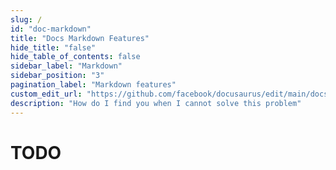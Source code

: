 ```yaml
---
slug: /
id: "doc-markdown"
title: "Docs Markdown Features"
hide_title: "false"
hide_table_of_contents: false
sidebar_label: "Markdown"
sidebar_position: "3"
pagination_label: "Markdown features"
custom_edit_url: "https://github.com/facebook/docusaurus/edit/main/docs/api-doc-markdown.md"
description: "How do I find you when I cannot solve this problem"
---
```


# TODO